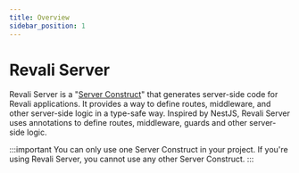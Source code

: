 ```yaml
---
title: Overview
sidebar_position: 1
---
```


# Revali Server

Revali Server is a "[Server Construct][server-construct]" that generates server-side code for Revali applications. It provides a way to define routes, middleware, and other server-side logic in a type-safe way. Inspired by NestJS, Revali Server uses annotations to define routes, middleware, guards and other server-side logic.

:::important
You can only use one Server Construct in your project. If you're using Revali Server, you cannot use any other Server Construct.
:::

[server-construct]: ../../constructs/overview.md#server-constructs
